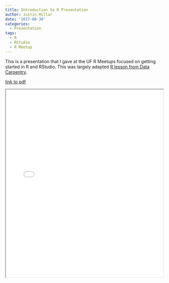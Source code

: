 ```yaml
---
title: Introduction to R Presentation
author: Justin Millar
date: '2017-08-30'
categories:
  - Presentation
tags:
  - R
  - RStudio
  - R Meetup
---
```


This is a presentation that I gave at the UF R Meetups focused on getting started in R and RStudio. This was largely adapted [R lesson from Data Carpentry](http://www.datacarpentry.org/R-ecology-lesson/). 

[link to pdf](pdf/intro-to-r.pdf)

<iframe src="pdf/intro-to-r.pdf" width="100%" height="600px"></iframe>
